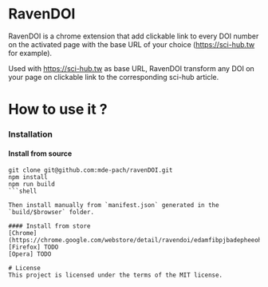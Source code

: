 # RavenDOI
RavenDOI is a chrome extension that add clickable link to every DOI number on the activated page with the base URL of your choice (https://sci-hub.tw for example).

Used with https://sci-hub.tw as base URL, RavenDOI transform any DOI on your page on clickable link to the corresponding sci-hub article.

# How to use it ?
### Installation

#### Install from source
```
git clone git@github.com:mde-pach/ravenDOI.git
npm install
npm run build
```shell

Then install manually from `manifest.json` generated in the `build/$browser` folder. 

#### Install from store
[Chrome](https://chrome.google.com/webstore/detail/ravendoi/edamfibpjbadepheeohkbnanbbgjnfpl)
[Firefox] TODO
[Opera] TODO

# License
This project is licensed under the terms of the MIT license.
